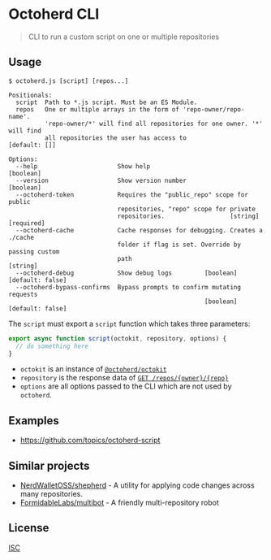 # Octoherd CLI

> CLI to run a custom script on one or multiple repositories

## Usage

```
$ octoherd.js [script] [repos...]

Positionals:
  script  Path to *.js script. Must be an ES Module.
  repos   One or multiple arrays in the form of 'repo-owner/repo-name'.
          'repo-owner/*' will find all repositories for one owner. '*' will find
          all repositories the user has access to                  [default: []]

Options:
  --help                      Show help                                [boolean]
  --version                   Show version number                      [boolean]
  --octoherd-token            Requires the "public_repo" scope for public
                              repositories, "repo" scope for private
                              repositories.                  [string] [required]
  --octoherd-cache            Cache responses for debugging. Creates a ./cache
                              folder if flag is set. Override by passing custom
                              path                                      [string]
  --octoherd-debug            Show debug logs         [boolean] [default: false]
  --octoherd-bypass-confirms  Bypass prompts to confirm mutating requests
                                                      [boolean] [default: false]
```

The `script` must export a `script` function which takes three parameters:

```js
export async function script(octokit, repository, options) {
  // do something here
}
```

- `octokit` is an instance of [`@octoherd/octokit`](https://github.com/octoherd/octokit.js)
- `repository` is the response data of [`GET /repos/{owner}/{repo}`](https://developer.github.com/v3/repos/#get-a-repository)
- `options` are all options passed to the CLI which are not used by `octoherd`.

## Examples

- https://github.com/topics/octoherd-script

## Similar projects

- [NerdWalletOSS/shepherd](https://github.com/NerdWalletOSS/shepherd) - A utility for applying code changes across many repositories.
- [FormidableLabs/multibot](https://github.com/FormidableLabs/multibot) - A friendly multi-repository robot

## License

[ISC](LICENSE.md)
